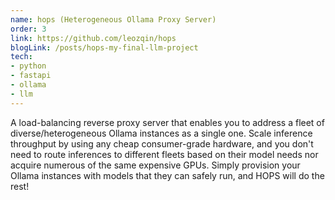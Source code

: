 ```yaml
---
name: hops (Heterogeneous Ollama Proxy Server)
order: 3
link: https://github.com/leozqin/hops
blogLink: /posts/hops-my-final-llm-project
tech:
- python
- fastapi
- ollama
- llm
---
```

A load-balancing reverse proxy server that enables you to address a fleet of diverse/heterogeneous Ollama instances as a single one. Scale inference throughput by using any cheap consumer-grade hardware, and you don't need to route inferences to different fleets based on their model needs nor acquire numerous of the same expensive GPUs. Simply provision your Ollama instances with models that they can safely run, and HOPS will do the rest!